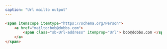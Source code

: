 ```yaml
---
caption: "Url mailto output"
---
```


<!-- markdownlint-disable MD041 -->
<!-- dprint-ignore -->

```html
<span itemscope itemtype="https://schema.org/Person">
	<a href="mailto:bob@dobbs.com">
		<span class="sb-Url-address" itemprop="Url"> bob@dobbs.com </span>
	</a>
</span>
```
